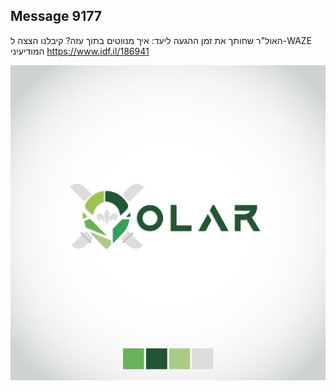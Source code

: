## Message 9177

האול"ר שחותך את זמן ההגעה ליעד:
איך מנווטים בתוך עזה? קיבלנו הצצה ל-WAZE המודיעיני
https://www.idf.il/186941

![Photo](./9177/9177_photo.jpg)
